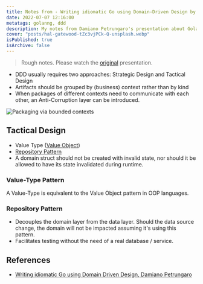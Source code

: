```yaml
---
title: Notes from - Writing idiomatic Go using Domain-Driven Design by Damiano Petrungaro
date: 2022-07-07 12:16:00
metatags: golanng, ddd
description: My notes from Damiano Petrungaro's presentation about Golang and Domain-Driven Design
cover: "posts/hal-gatewood-tZc3vjPCk-Q-unsplash.webp"
isPublished: true
isArchive: false
---
```


> Rough notes. Please watch the [original](https://www.youtube.com/watch?v=dp1cc6-QKY0) presentation.

- DDD usually requires two approaches: Strategic Design and Tactical Design
- Artifacts should be grouped by (business) context rather than by kind
- When packages of different contexts need to communicate with each other, an Anti-Corruption layer can be introduced.

![Packaging via bounded contexts](/posts/packaging-via-bounded-contexts.png)

## Tactical Design

- Value Type ([Value Object](https://docs.microsoft.com/en-us/dotnet/architecture/microservices/microservice-ddd-cqrs-patterns/implement-value-objects))
- [Repository Pattern](https://threedots.tech/post/repository-pattern-in-go/)
- A domain struct should not be created with invalid state, nor should it be allowed to have its state invalidated during runtime.

### Value-Type Pattern

A Value-Type is equivalent to the Value Object pattern in OOP languages.

### Repository Pattern

- Decouples the domain layer from the data layer. Should the data source change, the domain will not be impacted assuming it's using this pattern.
- Facilitates testing without the need of a real database / service.

## References

- [Writing idiomatic Go using Domain Driven Design, Damiano Petrungaro](https://www.youtube.com/watch?v=dp1cc6-QKY0)
